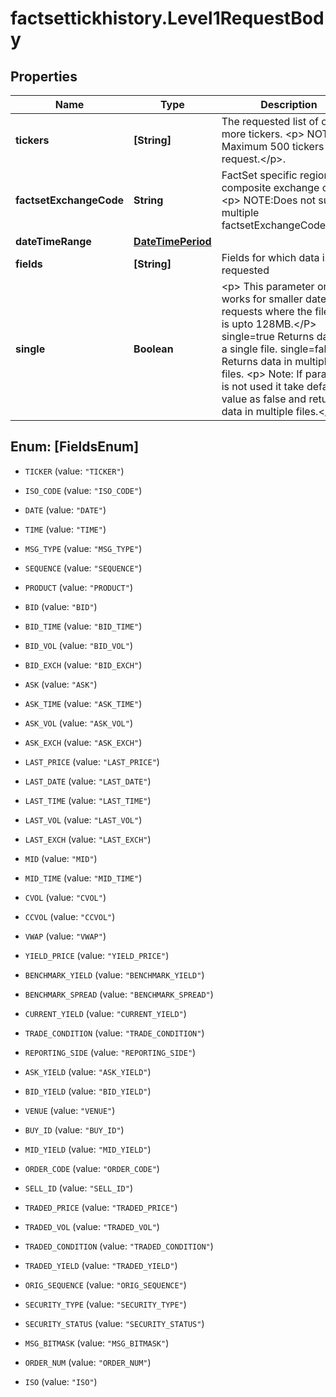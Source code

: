 # factsettickhistory.Level1RequestBody

## Properties

Name | Type | Description | Notes
------------ | ------------- | ------------- | -------------
**tickers** | **[String]** | The requested list of one or more tickers. &lt;p&gt; NOTE: Maximum 500 tickers per request.&lt;/p&gt;.    | 
**factsetExchangeCode** | **String** | FactSet specific regional or composite exchange code. &lt;p&gt; NOTE:Does not support multiple factsetExchangeCodes&lt;/p&gt;.  | 
**dateTimeRange** | [**DateTimePeriod**](DateTimePeriod.md) |  | 
**fields** | **[String]** | Fields for which data is requested  | [optional] 
**single** | **Boolean** | &lt;p&gt; This parameter only works for smaller date/time requests where the file size is upto 128MB.&lt;/P&gt; single&#x3D;true  Returns data in a single file. single&#x3D;false Returns data in multiple files. &lt;p&gt; Note: If parameter is not used it take default value as false and returns data in multiple files.&lt;/p&gt;  | [optional] [default to false]



## Enum: [FieldsEnum]


* `TICKER` (value: `"TICKER"`)

* `ISO_CODE` (value: `"ISO_CODE"`)

* `DATE` (value: `"DATE"`)

* `TIME` (value: `"TIME"`)

* `MSG_TYPE` (value: `"MSG_TYPE"`)

* `SEQUENCE` (value: `"SEQUENCE"`)

* `PRODUCT` (value: `"PRODUCT"`)

* `BID` (value: `"BID"`)

* `BID_TIME` (value: `"BID_TIME"`)

* `BID_VOL` (value: `"BID_VOL"`)

* `BID_EXCH` (value: `"BID_EXCH"`)

* `ASK` (value: `"ASK"`)

* `ASK_TIME` (value: `"ASK_TIME"`)

* `ASK_VOL` (value: `"ASK_VOL"`)

* `ASK_EXCH` (value: `"ASK_EXCH"`)

* `LAST_PRICE` (value: `"LAST_PRICE"`)

* `LAST_DATE` (value: `"LAST_DATE"`)

* `LAST_TIME` (value: `"LAST_TIME"`)

* `LAST_VOL` (value: `"LAST_VOL"`)

* `LAST_EXCH` (value: `"LAST_EXCH"`)

* `MID` (value: `"MID"`)

* `MID_TIME` (value: `"MID_TIME"`)

* `CVOL` (value: `"CVOL"`)

* `CCVOL` (value: `"CCVOL"`)

* `VWAP` (value: `"VWAP"`)

* `YIELD_PRICE` (value: `"YIELD_PRICE"`)

* `BENCHMARK_YIELD` (value: `"BENCHMARK_YIELD"`)

* `BENCHMARK_SPREAD` (value: `"BENCHMARK_SPREAD"`)

* `CURRENT_YIELD` (value: `"CURRENT_YIELD"`)

* `TRADE_CONDITION` (value: `"TRADE_CONDITION"`)

* `REPORTING_SIDE` (value: `"REPORTING_SIDE"`)

* `ASK_YIELD` (value: `"ASK_YIELD"`)

* `BID_YIELD` (value: `"BID_YIELD"`)

* `VENUE` (value: `"VENUE"`)

* `BUY_ID` (value: `"BUY_ID"`)

* `MID_YIELD` (value: `"MID_YIELD"`)

* `ORDER_CODE` (value: `"ORDER_CODE"`)

* `SELL_ID` (value: `"SELL_ID"`)

* `TRADED_PRICE` (value: `"TRADED_PRICE"`)

* `TRADED_VOL` (value: `"TRADED_VOL"`)

* `TRADED_CONDITION` (value: `"TRADED_CONDITION"`)

* `TRADED_YIELD` (value: `"TRADED_YIELD"`)

* `ORIG_SEQUENCE` (value: `"ORIG_SEQUENCE"`)

* `SECURITY_TYPE` (value: `"SECURITY_TYPE"`)

* `SECURITY_STATUS` (value: `"SECURITY_STATUS"`)

* `MSG_BITMASK` (value: `"MSG_BITMASK"`)

* `ORDER_NUM` (value: `"ORDER_NUM"`)

* `ISO` (value: `"ISO"`)




